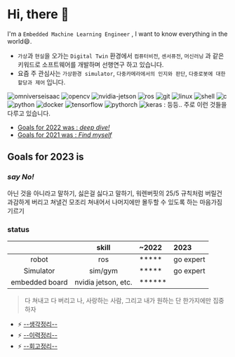 # Hi, there 👋

I'm a `Embedded Machine Learning Engineer` <!-- working at ![EXIS](https://img.shields.io/badge/-EXIS%20SOFTWARE%20ENGINEERING-green?style=flat-square&logoColor=white) and ![EXIS](https://img.shields.io/badge/-Pollux-blue?style=flat-square&logoColor=white) -->, I want to know everything in the world😄.

* `가상`과 `현실`을 오가는 `Digital Twin` 환경에서 `컴퓨터비전`, `센서퓨전`, `머신러닝` 과 같은 키워드로 소프트웨어를 개발하며 선행연구 하고 있습니다.
* 요즘 주 관심사는 `가상환경 simulator`, `다중카메라에서의 인지와 판단`, `다중로봇에 대한 할당과 제어` 입니다.

![omniverseisaac](https://img.shields.io/badge/NVIDIA%20Omniverse%20Isaac-76B900?style=flat-square&logo=NVIDIA&logoColor=white)  ![opencv](https://img.shields.io/badge/opencv-5C3EE8?style=flat-square&logo=opencv&logoColor=white) ![nvidia-jetson](https://img.shields.io/badge/NVIDIA%20Jetson%20Board-76B900?style=flat-square&logo=NVIDIA&logoColor=white) ![ros](https://img.shields.io/badge/Ros-22314E?style=flat-square&logo=Ros&logoColor=white) ![git](https://hits.seeyoufarm.com/api/count/incr/badge.svg?url=https%3A%2F%2Fgithub.com%2FNamWoo%2Fhit-counter&count_bg=%23C83D3D&title_bg=%23555555&icon=git.svg&icon_color=%23E7E7E7&title=Git&edge_flat=false) ![linux](https://img.shields.io/badge/Linux-FCC624?style=flat-square&logo=Linux&logoColor=white)  ![shell](https://img.shields.io/badge/Shell-5391FE?style=flat-square&logo=PowerShell&logoColor=white) ![c](https://img.shields.io/badge/C-A8B9CC?style=flat-square&logo=C&logoColor=white) ![python](https://img.shields.io/badge/Python-3766AB?style=flat-square&logo=Python&logoColor=white)   ![docker](https://img.shields.io/badge/Docker-2496ED?style=flat-square&logo=Docker&logoColor=white) ![tensorflow](https://img.shields.io/badge/TensorFlow-FF6F00?style=flat-square&logo=Tensorflow&logoColor=white) ![pythorch](https://img.shields.io/badge/PyTorch-EE4C2C?style=flat-square&logo=PyTorch&logoColor=white) ![keras](https://img.shields.io/badge/Keras-D00000?style=flat-square&logo=Keras&logoColor=white) : 등등.. 주로 이런 것들을 다루고 있습니다. 



* [Goals for 2022 was : *deep dive!*](https://github.com/NamWoo/NamWoo/blob/master/doc/goals_for.md)
* [Goals for 2021 was : *Find myself*](https://github.com/NamWoo/NamWoo/blob/master/doc/goals_for.md)


<!-- ![Screenshot from 2021-08-23 15-57-31](https://user-images.githubusercontent.com/8021479/130403951-5057ccba-77b6-4ec8-a4df-722dbb0e9f12.png)
 -->


<!--
* Python, C, C++, Shell
* ROS, CMake, Bazel, Docker, Kubernetes, Git
* Pytorch, Keras, Tensorflow
* Cuda, TensorRT, Deepstream
* Vim, Visual.Studio.Code
* Unity, Omniverse Isaac
* NVIDIA Drive & Jetson, Raspberry.Pi, STM32F*, Atmega*, ~Infineon~
* Leetcode, Coursera, Udacity, Udemy
Linux, git
![bazel](https://img.shields.io/badge/-Bazel?style=flat-square&logoColor=white)
-->

<!---
![coursera](https://img.shields.io/badge/Coursera-0056D2?style=flat-square&logo=Coursera&logoColor=white) 
![Udacity](https://img.shields.io/badge/Udacity-02B3E4?style=flat-square&logo=Udacity&logoColor=white)
![Fortran](https://img.shields.io/badge/Fortran-734F96?style=flat-square&logo=Fortran&logoColor=white) 
![CMake](https://img.shields.io/badge/CMake-064F8C?style=flat-square&logo=CMake&logoColor=white)
![Unity](https://img.shields.io/badge/Unity-000000?style=flat-square&logo=Unity&logoColor=white)
![VisualStudioCode](https://img.shields.io/badge/Visual%20Studio%20Code-007ACC?style=flat-square&logo=visual%20Studio%20Code&logoColor=white)
![Leetcode](https://img.shields.io/badge/Leetcode-FFA116?style=flat-square&logo=Leetcode&logoColor=white)
![raspberrypi](https://img.shields.io/badge/Raspberry%20Pi-C51A4A?style=flat-square&logo=raspberry%20pi&logoColor=white)
![vim](https://img.shields.io/badge/Vim-019733?style=flat-square&logo=Vim&logoColor=white)
![kubernetes](https://img.shields.io/badge/Kubernetes-326CE5?style=flat-square&logo=Kubernetes&logoColor=white)
-->

## Goals for 2023 is
### *say No!*

아닌 것을 아니라고 말하기, 싫은걸 싫다고 말하기, 워렌버핏의 25/5 규칙처럼 버릴건 과감하게 버리고 쳐낼건 모조리 쳐내어서 나머지에만 몰두할 수 있도록 하는 마음가짐 기르기

### status


|              |skill                |~2022     |2023|
|:---:|:---:|:---|:---|
|robot           |ros                |\*\*\*\*\*|go expert|
|Simulator       |sim/gym            |\*\*\*\*\*|go expert|
|embedded board  |nvidia jetson, etc.|\*\*\*\*\*\*|    |


>다 쳐내고 다 버리고 나, 사랑하는 사람, 그리고 내가 원하는 단 한가지에만 집중하자

* ⚡ [--생각정리--](https://github.com/NamWoo/NamWoo/blob/master/doc/findmyself.md)
* ⚡ [--이력정리--](https://github.com/NamWoo/NamWoo/blob/master/doc/findmyself2.md)
* ⚡ [--회고정리--](https://github.com/NamWoo/NamWoo/blob/master/doc/goals_for.md)

